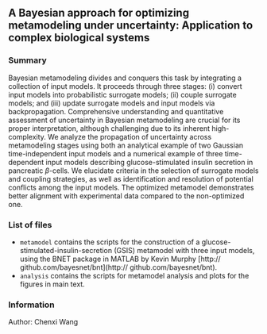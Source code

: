 ## A Bayesian approach for optimizing metamodeling under uncertainty: Application to complex biological systems

### Summary
Bayesian metamodeling divides and conquers this task by integrating a collection of input models. It proceeds through three stages: (i) convert input models into probabilistic surrogate models; (ii) couple surrogate models; and (iii) update surrogate models and input models via backpropagation. Comprehensive understanding and quantitative assessment of uncertainty in Bayesian metamodeling are crucial for its proper interpretation, although challenging due to its inherent high-complexity. We analyze the propagation of uncertainty across metamodeling stages using both an analytical example of two Gaussian time-independent input models and a numerical example of three time-dependent input models describing glucose-stimulated insulin secretion in pancreatic $\beta$-cells. We elucidate criteria in the selection of surrogate models and coupling strategies, as well as identification and resolution of potential conflicts among the input models. The optimized metamodel demonstrates better alignment with experimental data compared to the non-optimized one. 

### List of files
- ``metamodel`` contains the scripts for the construction of a glucose-stimulated-insulin-secretion (GSIS) metamodel with three input models, using the BNET package in MATLAB by Kevin Murphy [http:// github.com/bayesnet/bnt](http:// github.com/bayesnet/bnt). 
- ``analysis`` contains the scripts for metamodel analysis and plots for the figures in main text.


### Information
Author: Chenxi Wang
